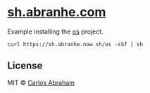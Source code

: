 # [sh.abranhe.com](https://sh.abranhe.com)


Example installing the [os](https://github.com/abranhe/os) project.

```
curl https://sh.abranhe.now.sh/os -sSf | sh
```

## License

MIT © [Carlos Abraham](https://github.com/abranhe)